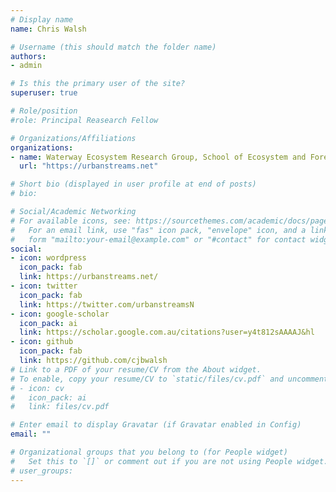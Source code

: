 ```yaml
---
# Display name
name: Chris Walsh

# Username (this should match the folder name)
authors:
- admin

# Is this the primary user of the site?
superuser: true

# Role/position
#role: Principal Reasearch Fellow

# Organizations/Affiliations
organizations:
- name: Waterway Ecosystem Research Group, School of Ecosystem and Forest Sciences, The University of Melbourne
  url: "https://urbanstreams.net"

# Short bio (displayed in user profile at end of posts)
# bio: 

# Social/Academic Networking
# For available icons, see: https://sourcethemes.com/academic/docs/page-builder/#icons
#   For an email link, use "fas" icon pack, "envelope" icon, and a link in the
#   form "mailto:your-email@example.com" or "#contact" for contact widget.
social:
- icon: wordpress
  icon_pack: fab
  link: https://urbanstreams.net/
- icon: twitter  
  icon_pack: fab  
  link: https://twitter.com/urbanstreamsN  
- icon: google-scholar  
  icon_pack: ai  
  link: https://scholar.google.com.au/citations?user=y4t812sAAAAJ&hl  
- icon: github  
  icon_pack: fab  
  link: https://github.com/cjbwalsh  
# Link to a PDF of your resume/CV from the About widget.
# To enable, copy your resume/CV to `static/files/cv.pdf` and uncomment the lines below.
# - icon: cv
#   icon_pack: ai
#   link: files/cv.pdf

# Enter email to display Gravatar (if Gravatar enabled in Config)
email: ""

# Organizational groups that you belong to (for People widget)
#   Set this to `[]` or comment out if you are not using People widget.
# user_groups:
---
```


